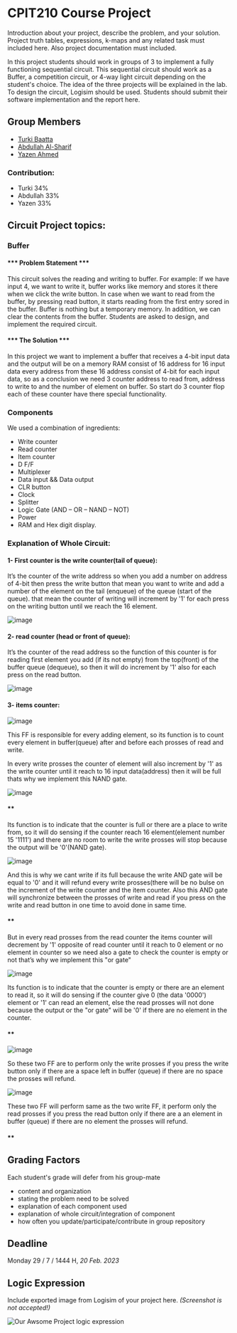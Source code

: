 # CPIT210 Course Project
Introduction about your project, describe the problem, and your solution. Project truth tables, expressions, k-maps and any related task must included here. Also project documentation must included.

In this project students should work in groups of 3 to implement a fully functioning sequential circuit. This sequential circuit should work as a Buffer, a competition circuit, or 4-way light circuit depending on the student's choice. The idea of the three projects will be explained in the lab. To design the circuit, Logisim should be used. Students should submit their software implementation and the report here. 

## Group Members
[comment]: <> (each group memeber should write his first, middle and last name with link to his GitHub account)
- [Turki Baatta](https://github.com/TurkiBaatta)
- [Abdullah Al-Sharif](https://github.com/Abdullahalsharif21)
- [Yazen Ahmed](https://github.com/Yzn80)

[comment]: <> (Students should include the contribution percentage of each group member.)
[comment]: <> (Example:)
### Contribution:
- Turki 34%
- Abdullah 33%
- Yazen 33%

## Circuit Project topics:

[comment]: <> (Choose one of the following, your choice need to be accepted by Instructor)

### Buffer
#### *** Problem Statement ***
This circuit solves the reading and writing to buffer. For example: If we have input 4, we want to write it, buffer works like memory and stores it there when we click the write button. In case when we want to read from the buffer, by pressing read button, it starts reading from the first entry sored in the buffer. Buffer is nothing but a temporary memory. In addition, we can clear the contents from the buffer. Students are asked to design, and implement the required circuit.

#### *** The Solution ***
In this project we want to implement a buffer that receives a 4-bit input data and the output will be on a memory RAM consist of 16 address for 16 input data every address from these 16 address consist of 4-bit for each input data, so as a conclusion we need 3 counter address to read from, address to write to and the number of element on buffer. So start do 3 counter flop each of these counter have there special functionality.

### Components

We used a combination of ingredients:
- Write counter
- Read counter
- Item counter
- D F/F
- Multiplexer
- Data input && Data output
- CLR button
- Clock
- Splitter
- Logic Gate (AND – OR – NAND – NOT)
- Power
- RAM and Hex digit display.

### Explanation of Whole Circuit:
#### 1- First counter is the write counter(tail of queue):
It’s the counter of the write address so when you add a number on address of 4-bit then press the write button that mean you want to write and add a number of the element on the tail (enqueue)  of the queue (start of the queue). that mean the counter of writing will increment by '1' for each press on the writing button until we reach the 16 element.

![image](https://user-images.githubusercontent.com/77943208/219878508-5e59dd6f-7f96-4ff1-b6b3-90ea7e03f797.png)

#### 2- read counter (head or front of queue):
It’s the counter of the read address so the function of this counter is for reading first element you add (if its not empty) from the top(front) of the buffer queue (dequeue), so then it will do increment by '1' also for each press on the read button.

![image](https://user-images.githubusercontent.com/77943208/219878603-796197d1-d9dc-41a1-9a27-b8c17413e33d.png)

#### 3- items counter:
![image](https://user-images.githubusercontent.com/77943208/219879631-8035ff24-296a-4d6f-b534-fb4f58dff90c.png)

This FF is responsible for every adding element, so its function is to count every element in buffer(queue) after and before each prosses of read and write.

In every write prosses the counter of element will also increment by '1' as the write counter until it reach to 16 input data(address) then it will be full thats why we implement this NAND gate.

![image](https://user-images.githubusercontent.com/77943208/219879790-7a5a57f5-5afb-45f7-b275-d6cc23aa8d9c.png)

#### **

Its function is to indicate that the counter is full or there are a place to write from, so it will do sensing if the counter reach 16 element(element number 15 '1111') and there are no room to write the write prosses will stop because the output will be '0'(NAND gate).

![image](https://user-images.githubusercontent.com/77943208/219882170-28781e0c-ec47-4406-a3bd-a189f35d30d9.png)

And this is why we cant write if its full because the write AND gate will be equal to '0' and it will refund every write prosses(there will be no bulse on the increment of the write counter and the item counter. Also this AND gate will synchronize between the prosses of write and read if you press on the write and read button in one time to avoid done in same time.

#### **
But in every read prosses from the read counter the items counter will decrement by '1' opposite of read counter until it reach to 0 element or no element in counter so we need also a gate to check the counter is empty or not that’s why we implement this "or gate"

![image](https://user-images.githubusercontent.com/77943208/219882454-6b6e3cf0-d855-4365-8c8c-e05960c1249c.png)

Its function is to indicate that the counter is empty or there are an element to read it, so it will do sensing if the counter give 0 (the data '0000') element or '1' can read an element, else the read prosses will not done because the output or the "or gate" will be '0' if there are no element in the counter.

#### **

![image](https://user-images.githubusercontent.com/77943208/219882625-7b756d82-398f-4f04-b9b2-280194aa2fe2.png)

So these two FF are to perform only the write prosses if you press the write button only if there are a space left in buffer (queue) if there are no space the prosses will refund. 

![image](https://user-images.githubusercontent.com/77943208/219882662-58c3544c-7526-415f-b202-029d5334b976.png)

These two FF will perform same as the two write FF, it perform only the read prosses if you press the read button only if there are a an element in buffer (queue) if there are no element the prosses will refund.

#### **

## Grading Factors
Each student's grade will defer from his group-mate 
- content and organization
- stating the problem need to be solved
- explanation of each component used
- explanation of whole circuit/integration of component
- how often you update/participate/contribute in group repository

## Deadline
Monday 29 / 7 / 1444 H, *20 Feb. 2023*

## Logic Expression
Include exported image from Logisim of your project here. *(Screenshot is not accepted!)*

![Our Awsome Project logic expression](/images/logic-expression.png)

